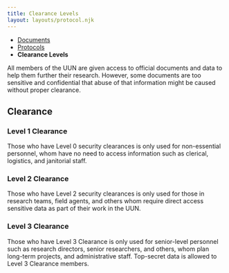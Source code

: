 ```yaml
---
title: Clearance Levels
layout: layouts/protocol.njk
---
```

<nav class="breadcrumb">
    <ul>
        <li><a href="/docs">Documents</a></li>
        <li><a href="/docs/protocol">Protocols</a></li>
        <li><b>Clearance Levels</b></li>
    </ul>
</nav>

All members of the UUN are given access to official documents and data to help them further their research. However, some documents are too sensitive and confidential that abuse of that information might be caused without proper clearance.

## Clearance

### Level 1 Clearance
Those who have Level 0 security clearances is only used for non-essential personnel, whom have no need to access information such as clerical, logistics, and janitorial staff.

### Level 2 Clearance
Those who have Level 2 security clearances is only used for those in research teams, field agents, and others whom require direct access sensitive data as part of their work in the UUN. 

### Level 3 Clearance
Those who have Level 3 Clearance is only used for senior-level personnel such as research directors, senior researchers, and others, whom plan long-term projects, and administrative staff. Top-secret data is allowed to Level 3 Clearance members.